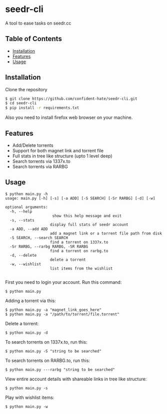 # seedr-cli 
A tool to ease tasks on seedr.cc
## Table of Contents
  * [Installation](#installation)
  * [Features](#features)
  * [Usage](#usage)


## Installation
Clone the repository
```bash
$ git clone https://github.com/confident-hate/seedr-cli.git
$ cd seedr-cli
$ pip install -r requirements.txt 
```
Also you need to install firefox web browser on your machine.

## Features
  * Add/Delete torrents 
  * Support for both magnet link and torrent file
  * Full stats in tree like structure (upto 1 level deep)
  * Search torrents via 1337x.to
  * Search torrents via RARBG
  
## Usage

```
$ python main.py -h
usage: main.py [-h] [-s] [-a ADD] [-S SEARCH] [-Sr RARBG] [-d] [-w]

optional arguments:
  -h, --help  
                     show this help message and exit
  -s, --stats                                           
                    display full stats of seedr account
  -a ADD, --add ADD                            
                    add a magnet link or a torrent file path from disk
  -S SEARCH, --search SEARCH          
                    find a torrent on 1337x.to
  -Sr RARBG, --rarbg RARBG, -SR RARBG
                    find a torrent on rarbg.to
  -d, --delete 
                    delete a torrent
  -w, --wishlist
                    list items from the wishlist
  
 ```
 First you need to login your account. Run this command:
 ```
 $ python main.py
 ```
 
Adding a torrent via this:
 ```
 $ python main.py -a "magnet_link_goes_here"
 $ python main.py -a "/path/to/torrent/file.torrent"
 ```
 
Delete a torrent:
 ```
 $ python main.py -d
 ```

To search torrents on 1337x.to, run this:
```
$ python main.py -S "string to be searched"
```

To search torrents on RARBG.to, run this:
```
$ python main.py ---rarbg "string to be searched"
```

View entire account details with shareable links in tree like structure:
```
$ python main.py -s
```

Play with wishlist items:
```
$ python main.py -w
```